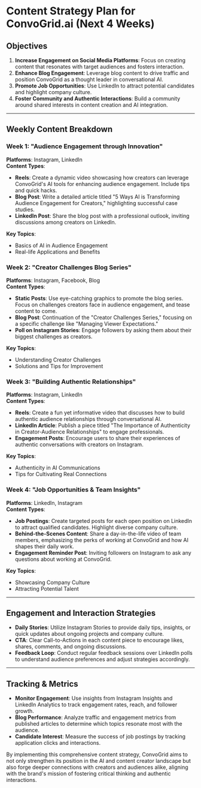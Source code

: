 # Content Strategy Plan for ConvoGrid.ai (Next 4 Weeks)

## Objectives
1. **Increase Engagement on Social Media Platforms**: Focus on creating content that resonates with target audiences and fosters interaction.
2. **Enhance Blog Engagement**: Leverage blog content to drive traffic and position ConvoGrid as a thought leader in conversational AI.
3. **Promote Job Opportunities**: Use LinkedIn to attract potential candidates and highlight company culture.
4. **Foster Community and Authentic Interactions**: Build a community around shared interests in content creation and AI integration.

---

## Weekly Content Breakdown

### Week 1: "Audience Engagement through Innovation"
**Platforms**: Instagram, LinkedIn  
**Content Types**:  
- **Reels**: Create a dynamic video showcasing how creators can leverage ConvoGrid's AI tools for enhancing audience engagement. Include tips and quick hacks.  
- **Blog Post**: Write a detailed article titled "5 Ways AI is Transforming Audience Engagement for Creators," highlighting successful case studies.  
- **LinkedIn Post**: Share the blog post with a professional outlook, inviting discussions among creators on LinkedIn.

**Key Topics**:
- Basics of AI in Audience Engagement
- Real-life Applications and Benefits 

### Week 2: "Creator Challenges Blog Series"
**Platforms**: Instagram, Facebook, Blog  
**Content Types**:  
- **Static Posts**: Use eye-catching graphics to promote the blog series. Focus on challenges creators face in audience engagement, and tease content to come.  
- **Blog Post**: Continuation of the "Creator Challenges Series," focusing on a specific challenge like "Managing Viewer Expectations."  
- **Poll on Instagram Stories**: Engage followers by asking them about their biggest challenges as creators.

**Key Topics**:
- Understanding Creator Challenges
- Solutions and Tips for Improvement 

### Week 3: "Building Authentic Relationships"
**Platforms**: Instagram, LinkedIn  
**Content Types**:  
- **Reels**: Create a fun yet informative video that discusses how to build authentic audience relationships through conversational AI.  
- **LinkedIn Article**: Publish a piece titled "The Importance of Authenticity in Creator-Audience Relationships" to engage professionals.  
- **Engagement Posts**: Encourage users to share their experiences of authentic conversations with creators on Instagram.

**Key Topics**:
- Authenticity in AI Communications
- Tips for Cultivating Real Connections 

### Week 4: "Job Opportunities & Team Insights"
**Platforms**: LinkedIn, Instagram  
**Content Types**:  
- **Job Postings**: Create targeted posts for each open position on LinkedIn to attract qualified candidates. Highlight diverse company culture.  
- **Behind-the-Scenes Content**: Share a day-in-the-life video of team members, emphasizing the perks of working at ConvoGrid and how AI shapes their daily work.  
- **Engagement Reminder Post**: Inviting followers on Instagram to ask any questions about working at ConvoGrid.

**Key Topics**:
- Showcasing Company Culture
- Attracting Potential Talent

---

## Engagement and Interaction Strategies
- **Daily Stories**: Utilize Instagram Stories to provide daily tips, insights, or quick updates about ongoing projects and company culture.
- **CTA**: Clear Call-to-Actions in each content piece to encourage likes, shares, comments, and ongoing discussions.
- **Feedback Loop**: Conduct regular feedback sessions over LinkedIn polls to understand audience preferences and adjust strategies accordingly.

---

## Tracking & Metrics
- **Monitor Engagement**: Use insights from Instagram Insights and LinkedIn Analytics to track engagement rates, reach, and follower growth.
- **Blog Performance**: Analyze traffic and engagement metrics from published articles to determine which topics resonate most with the audience.
- **Candidate Interest**: Measure the success of job postings by tracking application clicks and interactions.

By implementing this comprehensive content strategy, ConvoGrid aims to not only strengthen its position in the AI and content creator landscape but also forge deeper connections with creators and audiences alike, aligning with the brand's mission of fostering critical thinking and authentic interactions.